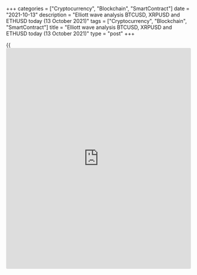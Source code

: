 +++
categories = ["Cryptocurrency", "Blockchain", "SmartContract"]
date = "2021-10-13"
description = "Elliott wave analysis BTCUSD, XRPUSD and ETHUSD today (13 October 2021)"
tags = ["Cryptocurrency", "Blockchain", "SmartContract"]
title = "Elliott wave analysis BTCUSD, XRPUSD and ETHUSD today (13 October 2021)"
type = "post"
+++

{{<iframe id="large-banner" src="https://www.bounty.group/#slide=11.0" width="100%" height="600" scrolling="no" style="border: 0px solid rgb(216, 221, 230); border-radius: 3px;">}}

2021-10-13

2021-10-13

Short-term forecast for BTCUSD, XRPUSD and ETHUSD 13.10.2021Roman Onegin

I welcome my readers!

I have prepared a short-term cryptocurrency forecast based on Elliott
wave analysis of Bitcoin, Ripple, and Ethereum. I offer entry signals to
trade each cryptocurrency.

The XRPUSD market seems to have completed a bearish correction.
Therefore, shortly, BTCUSD and ETHUSD impulse growth is possible.

The article covers the following subjects:

##  **Elliott wave Bitcoin analysis**

Corrective wave [B] continues to develop in the shape of a simple zigzag
(A)-(B)-(C). The first two parts of this zigzag are fully completed, and
the last part is still under development. Two sub-waves 1 and 2 have
been formed as part of the bullish impulse wave (C). Now the final part
of the upward sub-wave 3 is unfolding. The impulse sub-wave 3 is
expected to end at the level of 59500.00. Then, there should be
developing correction 4, as shown in the chart.

### Trading plan for [BTCUSD][1] today:

Buy 56064.50, TP 59500.00

* * *

##  **Elliott wave Ripple analysis**

Within the potential double zigzag W-X-Y an upward linking wave X is
currently developing as a simple zigzag [A]-[B]-[C]. Within this zigzag
wave [C] is being developed. It is assumed that the formation of the
bearish correction (4) has come to an end. Therefore, growth within the
final wave (5) to the level of 1.276 is possible shortly. At this level,
wave X will be 76.4% of wave W. Therefore, one could enter long trades.

### Trading plan for [XRPUSD][2] **** today:

Buy 1.169, TP 1.276

* * *

##  **Elliott wave Ethereum analysis**

The ETHUSD market continues forming an upward corrective wave B,
consisting of three major sub-waves [A]-[B]-[C]. The first two sub-waves
[A]-[B] are already completed. The market is now in a bullish impulse
wave [C] which consists of sub-waves (1)-(2)-(3)-(4)-(5). Most likely,
the final part of the upward impulse (3) is now developing. Its end is
expected around level 3750.00. After reaching this level, the price may
start moving downward within correction (4). An approximate trajectory
of the future price movement is outlined in the chart.

### Trading plan for [ETHUSD][3] **** today:

Buy 3511.24, TP 3750.00

* * *

P.S. Did you like my article? Share it in social networks: it will be
the best “thank you" :)

Ask me questions and comment below. I’ll be glad to answer your
questions and give necessary explanations.

 **Useful links:**

  * I recommend trying to trade with a reliable broker [here][4]. The system allows you to trade by yourself or copy successful traders from all across the globe.
  * Use my promo-code BLOG for getting deposit bonus 50% on LiteForex platform. Just enter this code in the appropriate field while [depositing][5] your trading account.
  * Telegram chat for traders: <t.me/liteforexengchat>. We are sharing the signals and trading experience
  * Telegram channel with high-quality analytics, Forex reviews, training articles, and other useful things for traders <t.me/liteforex>

## Price chart of BTCUSD in real time mode

The content of this article reflects the author’s opinion and does not
necessarily reflect the official position of LiteForex. The material
published on this page is provided for informational purposes only and
should not be considered as the provision of investment advice for the
purposes of Directive 2004/39/EC.

Rate this article:

{{value}}

( {{count}} {{title}} )

   1. my.liteforex.com/trading/chart?symbol=BTCUSD
   2. my.liteforex.com/trading/chart?symbol=XRPUSD
   3. my.liteforex.com/trading/chart?symbol=ETHUSD
   4. my.liteforex.com/?category=analysts-opinions&slug=short-term-forecast-for-[BTC](https://www.playgroundfx.com/blog/who-is-the-creator-of-bitcoin/)usd-xrpusd-and-ethusd-13102021&openPopup=%2Fregistration%2Fpopup&utm_source=blog&utm_medium=article&utm_campaign=bonus
   5. my.liteforex.com/deposit/?category=analysts-opinions&slug=short-term-forecast-for-[BTC](https://www.playgroundfx.com/blog/who-is-the-creator-of-bitcoin/)usd-xrpusd-and-ethusd-13102021&promo_code=BLOG&utm_source=blog&utm_medium=article&utm_campaign=bonus